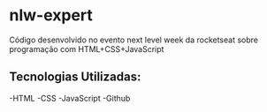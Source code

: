 # nlw-expert
Código desenvolvido no evento next level week da rocketseat sobre programação com HTML+CSS+JavaScript

## Tecnologias Utilizadas:

-HTML
-CSS
-JavaScript
-Github